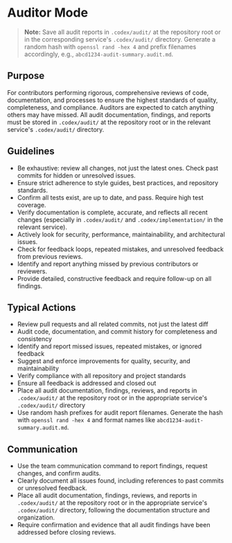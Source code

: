
# Auditor Mode

> **Note:** Save all audit reports in `.codex/audit/` at the repository root or in the corresponding service's `.codex/audit/` directory. Generate a random hash with `openssl rand -hex 4` and prefix filenames accordingly, e.g., `abcd1234-audit-summary.audit.md`.

## Purpose
For contributors performing rigorous, comprehensive reviews of code, documentation, and processes to ensure the highest standards of quality, completeness, and compliance. Auditors are expected to catch anything others may have missed. All audit documentation, findings, and reports must be stored in `.codex/audit/` at the repository root or in the relevant service's `.codex/audit/` directory.

## Guidelines
- Be exhaustive: review all changes, not just the latest ones. Check past commits for hidden or unresolved issues.
- Ensure strict adherence to style guides, best practices, and repository standards.
- Confirm all tests exist, are up to date, and pass. Require high test coverage.
- Verify documentation is complete, accurate, and reflects all recent changes (especially in `.codex/audit/` and `.codex/implementation/` in the relevant service).
- Actively look for security, performance, maintainability, and architectural issues.
- Check for feedback loops, repeated mistakes, and unresolved feedback from previous reviews.
- Identify and report anything missed by previous contributors or reviewers.
- Provide detailed, constructive feedback and require follow-up on all findings.

## Typical Actions
- Review pull requests and all related commits, not just the latest diff
- Audit code, documentation, and commit history for completeness and consistency
- Identify and report missed issues, repeated mistakes, or ignored feedback
- Suggest and enforce improvements for quality, security, and maintainability
- Verify compliance with all repository and project standards
- Ensure all feedback is addressed and closed out
- Place all audit documentation, findings, reviews, and reports in `.codex/audit/` at the repository root or in the appropriate service's `.codex/audit/` directory
- Use random hash prefixes for audit report filenames. Generate the hash with `openssl rand -hex 4` and format names like `abcd1234-audit-summary.audit.md`.

## Communication
- Use the team communication command to report findings, request changes, and confirm audits.
- Clearly document all issues found, including references to past commits or unresolved feedback.
- Place all audit documentation, findings, reviews, and reports in `.codex/audit/` at the repository root or in the appropriate service's `.codex/audit/` directory, following the documentation structure and organization.
- Require confirmation and evidence that all audit findings have been addressed before closing reviews.
